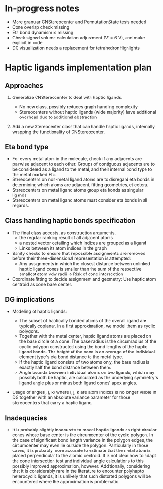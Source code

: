 # In-progress notes
- More granular CNStereocenter and PermutationState tests needed
- Cone overlap check missing
- Eta bond dynamism is missing
- Check signed volume calculation adjustment (V' = 6 V), and make explicit in code
- DG visualization needs a replacement for tetrahedronHighlights

# Haptic ligands implementation plan

## Approaches
1. Generalize CNStereocenter to deal with haptic ligands.
   
   + No new class, possibly reduces graph handling complexity
   - Stereocenters without haptic ligands (wide majority) have additional
     overhead due to additional abstraction

2. Add a new Stereocenter class that can handle haptic ligands, internally
   wrapping the functionality of CNStereocenter.

## Eta bond type
- For every metal atom in the molecule, check if any adjacents are pairwise
  adjacent to each other. Groups of contiguous adjacents are to be considered
  as a ligand to the metal, and their internal bond type to the metal marked
  Eta.
- Stereocenters on non-metal ligand atoms are to disregard eta bonds in
  determining which atoms are adjacent, fitting geometries, et cetera.
- Stereocenters on metal ligand atoms group eta bonds as singular ligands
- Stereocenters on metal ligand atoms must consider eta bonds in all regards.

## Class handling haptic bonds specification
- The final class accepts, as construction arguments,
  - the regular ranking result of all adjacent atoms
  - a nested vector detailing which indices are grouped as a ligand
  - Links between its atom indices in the graph
- Sanity checks to ensure that impossible assignments are removed before their
  three-dimensional representation is attempted:
  - Any assignments in which the closest distance between unlinked haptic
    ligand cones is smaller than the sum of the respective smallest atom vdw
    radii -> Risk of cone intersection
- Coordinate fitting to decide assignment and geometry: Use haptic atom centroid
  as cone base center.

## DG implications
- Modeling of haptic ligands:
  - The subset of haptically bonded atoms of the overall ligand are typically
    coplanar. In a first approximation, we model them as cyclic polygons.
  - Together with the metal center, haptic ligand atoms are placed on the base
    circle of a cone. The base radius is the circumradius of the cyclic polygon
    constructed using the bond lengths of the haptic ligand bonds. The height
    of the cone is an average of the individual element type's eta bond
    distance to the metal type.
  - If the haptic ligand consists of two atoms only, the base radius is exactly
    half the bond distance between them.
  - Angle bounds between individual atoms on two ligands, which may possibly
    both be haptic, are calculated as the underlying symmetry's ligand angle
    plus or minus both ligand cones' apex angles.
  
- Usage of angle(i, j, k) where i, j, k are atom indices is no longer viable in
  DG together with an absolute variance parameter for those stereocenters that
  carry a haptic ligand.

## Inadequacies
- It is probably slightly inaccurate to model haptic ligands as right circular
  cones whose base center is the circumcenter of the cyclic polygon. In the case
  of significant bond length variance in the polygon edges, the circumcenter may
  even lie outside the polygon. Particularly in those cases, it is probably more
  accurate to estimate that the metal atom is placed perpendicular to the
  atomic centroid. It is not clear how to adapt the cone intersection test and
  individual angle calculations to this possibly improved approximation,
  however. Additionally, considering that it is considerably rare in the
  literature to encounter polyhapto heterocyclic ligands, it is unlikely that
  such distorted polygons will be encountered where the approximation is
  problematic.
